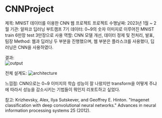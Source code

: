 # CNNProject
제목: MNIST 데이터를 이용한 CNN 웹 프로젝트
프로젝트 수행날짜: 2023년 1월 ~ 2월 
기관: 알파코 딥러닝 부트캠프 7기
데이터: 0~9의 숫자 이미지로 이루어진 MNIST train 6만장 test 3만장으로 사용
역할: CNN 모델 개선, 데이터 정제 및 전처리, 발표, 팀장 
Method: 웹과 딥러닝 두 부분을 진행했으며, 웹 부분은 플라스크를 사용했다, 딥러닝은 CNN을 사용하였다.

결과:  
![output](https://github.com/shiny0510/CNNProject/assets/85111065/31fa94f5-2131-4aec-948f-1c149088c5e2)

전체 설계도:
![architecture](https://github.com/shiny0510/CNNProject/assets/85111065/4714120a-5ea5-4e97-8a4c-1d7295f0d5c9)

느낌점: CNN으로는 0~9 이미지의 학습 성능이 잘 나왔지만 transform을 어떻게 주냐에 따라서 성능을 감소시키는 기법들이 뭐인지 리포트하고 싶었다.

참고: Krizhevsky, Alex, Ilya Sutskever, and Geoffrey E. Hinton. "Imagenet classification with deep convolutional neural networks." Advances in neural information processing systems 25 (2012). 

